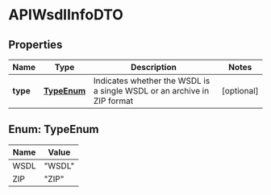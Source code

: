 
# APIWsdlInfoDTO

## Properties
Name | Type | Description | Notes
------------ | ------------- | ------------- | -------------
**type** | [**TypeEnum**](#TypeEnum) | Indicates whether the WSDL is a single WSDL or an archive in ZIP format |  [optional]


<a name="TypeEnum"></a>
## Enum: TypeEnum
Name | Value
---- | -----
WSDL | &quot;WSDL&quot;
ZIP | &quot;ZIP&quot;



